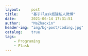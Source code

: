 ```yaml
---
layout:     post
title:      "基于Flask搭建私人微博"
date:       2021-06-14 17:31:51
author:     "MaZhaoxin"
header-img: "img/bg-post/coding.jpg"
catalog:    true
tags:
    - Programing
	- Flask
---
```


